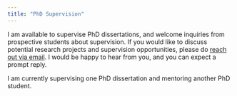 ```yaml
---
title: "PhD Supervision"
---
```


I am available to supervise PhD dissertations, and welcome inquiries from prospective students about supervision. 
If you would like to discuss potential research projects and supervision opportunities, 
please do [reach out via email](mailto:resul.umit@durham.ac.uk). 
I would be happy to hear from you, and you can expect a prompt reply.

I am currently supervising one PhD dissertation and mentoring another PhD student.